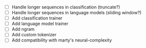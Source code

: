 - [ ] Handle longer sequences in classification (truncate?)
- [ ] Handle longer sequences in language models (sliding window?)
- [ ] Add classification trainer 
- [ ] Add language model trainer 
- [ ] Add ngram 
- [ ] Add custom tokenizer 
- [ ] Add compatibility with marty's neural-complexity
